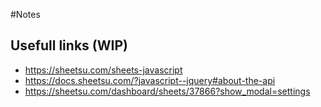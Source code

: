 #Notes

## Usefull links (WIP)
- https://sheetsu.com/sheets-javascript
- https://docs.sheetsu.com/?javascript--jquery#about-the-api
- https://sheetsu.com/dashboard/sheets/37866?show_modal=settings

